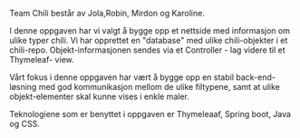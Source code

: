 Team Chili består av Jola,Robin, Mirdon og Karoline.

I denne oppgaven har vi valgt å bygge opp et nettside med informasjon om ulike typer chili.
Vi har opprettet en "database" med ulike chili-objekter i et chili-repo. Objekt-informasjonen sendes via et Controller - lag videre til et Thymeleaf- view.

Vårt fokus i denne oppgaven har vært å bygge opp en stabil back-end-løsning med god kommunikasjon mellom de ulike filtypene, samt at ulike objekt-elementer skal kunne vises i enkle maler.

Teknologiene som er benyttet i oppgaven er Thymeleaaf, Spring boot, Java og CSS.
